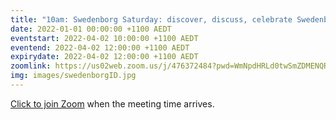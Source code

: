 ```yaml
---
title: "10am: Swedenborg Saturday: discover, discuss, celebrate Swedenborg's life and writings"
date: 2022-01-01 00:00:00 +1100 AEDT
eventstart: 2022-04-02 10:00:00 +1100 AEDT
eventend: 2022-04-02 12:00:00 +1100 AEDT
expirydate: 2022-04-02 12:00:00 +1100 AEDT
zoomlink: https://us02web.zoom.us/j/476372484?pwd=WmNpdHRLd0twSmZDMENQRit3aE8zZz09
img: images/swedenborgID.jpg
---
```


[Click to join Zoom](https://us02web.zoom.us/j/476372484?pwd=WmNpdHRLd0twSmZDMENQRit3aE8zZz09) when the meeting time arrives.